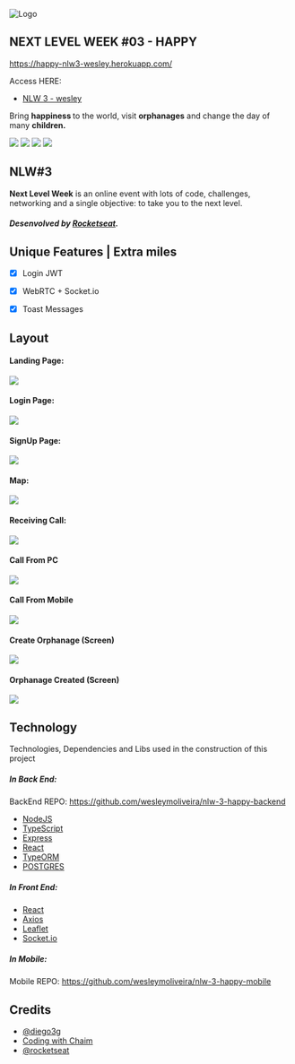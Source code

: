 
![Logo](https://raw.githubusercontent.com/wesleymoliveira/nlw3-webrtc-web/main/web/assets/logo%20nlw%203.jpg)
## NEXT LEVEL WEEK #03 - HAPPY

https://happy-nlw3-wesley.herokuapp.com/

Access HERE:
- [NLW 3 - wesley](https://happy-nlw3-wesley.herokuapp.com/)

<p>
Bring <strong> happiness </strong> to the world, visit <strong>orphanages</strong> and change the day
of many <strong>children.</strong></p>

<p>
<img src="https://img.shields.io/github/issues/wesleymoliveira/nlw3-webrtc-web?color=29B6D1&style=plastic"/>
<img src="https://img.shields.io/github/forks/wesleymoliveira/nlw3-webrtc-web?color=29B6D1&logo=forks&style=plastic"/>
<img src="https://img.shields.io/github/stars/wesleymoliveira/nlw3-webrtc-web?color=29B6D1&style=plastic"/>
<img src="https://img.shields.io/github/license/wesleymoliveira/nlw3-webrtc-web?color=29B6D1&label=license&logo=license&style=plastic"/>
</p>


## NLW#3
  **Next Level Week** is an online event with lots of code, challenges, networking and a single objective: to take you to the next level.
##### Desenvolved by [Rocketseat](https://rocketseat.com.br).

##  Unique Features | Extra miles
  - [x] Login JWT
  - [x] WebRTC + Socket.io
  - [x] Toast Messages


## Layout
#### Landing Page:
<img src="/web/assets/Happy (1).jpeg"/>

#### Login Page:
<img src="/web/assets/Happy (2).jpeg"/>

#### SignUp Page:
<img src="/web/assets/Happy (3).jpeg"/>

#### Map:
<img src="/web/assets/Happy (4).jpeg"/>

#### Receiving Call:
<img src="/web/assets/Happy (5).jpeg"/>

#### Call From PC
<img src="/web/assets/mobile-call.jpeg"/>

#### Call From Mobile
<img src="/web/assets/webrtc.png"/>

#### Create Orphanage (Screen)
<img src="/web/assets/Happy (6).jpeg"/>

#### Orphanage Created (Screen)
<img src="/web/assets/Happy (11).jpeg"/>

## Technology
Technologies, Dependencies and Libs used in the construction of this project

##### In Back End:
BackEnd REPO: 
https://github.com/wesleymoliveira/nlw-3-happy-backend

- [NodeJS](https://nodejs.org/en/)
- [TypeScript](https://www.typescriptlang.org/)
- [Express](https://expressjs.com/)
- [React](https://pt-br.reactjs.org/)
- [TypeORM](https://typeorm.io)
- [POSTGRES](https://www.postgresql.org/)


#####  In Front End:
- [React](https://reactjs.org)
- [Axios](https://github.com/axios/axios)
- [Leaflet](https://leafletjs.com)
- [Socket.io](https://socket.io/)

#####  In Mobile:
Mobile REPO: 
https://github.com/wesleymoliveira/nlw-3-happy-mobile

## Credits
- [@diego3g](https://github.com/diego3g)
- [Coding with Chaim](https://www.youtube.com/channel/UC7sCgeZ9xOwCGHIp2mVWlUQ)
- [@rocketseat](https://github.com/Rocketseat)
